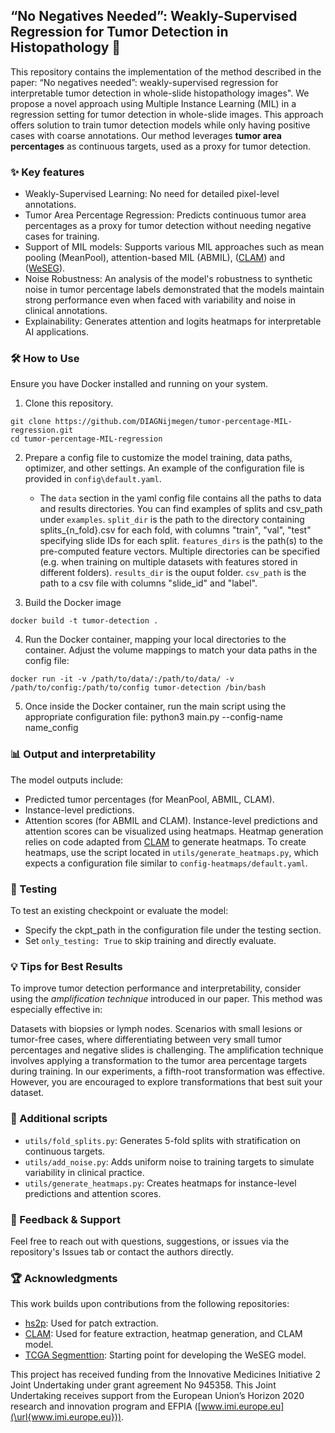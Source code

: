 ## “No Negatives Needed”: Weakly-Supervised Regression for Tumor Detection in Histopathology 🔬

This repository contains the implementation of the method described in the paper:
“No negatives needed”: weakly-supervised regression for interpretable tumor detection in whole-slide histopathology images". We propose a novel approach using Multiple Instance Learning (MIL) in a regression setting for tumor detection in whole-slide images. This approach offers solution to train tumor detection models while only having positive cases with coarse annotations. Our method leverages **tumor area percentages** as continuous targets, used as a proxy for tumor detection.

### ✨ Key features

- Weakly-Supervised Learning: No need for detailed pixel-level annotations.
- Tumor Area Percentage Regression: Predicts continuous tumor area percentages as a proxy for tumor detection without needing negative cases for training.
- Support of MIL models: Supports various MIL approaches such as mean pooling (MeanPool), attention-based MIL (ABMIL), ([CLAM](https://github.com/mahmoodlab/CLAM)) and ([WeSEG](https://github.com/MarvinLer/tcga_segmentation)).
- Noise Robustness: An analysis of the model's robustness to synthetic noise in tumor percentage labels demonstrated that the models maintain strong performance even when faced with variability and noise in clinical annotations.
- Explainability: Generates attention and logits heatmaps for interpretable AI applications.

### 🛠️ How to Use
Ensure you have Docker installed and running on your system.
1. Clone this repository.

```
git clone https://github.com/DIAGNijmegen/tumor-percentage-MIL-regression.git
cd tumor-percentage-MIL-regression
```

2. Prepare a config file to customize the model training, data paths, optimizer, and other settings. An example of the configuration file is provided in ``config\default.yaml``. 
   - The ``data`` section in the yaml config file contains all the paths to data and results directories. You can find examples of splits and csv_path under ``examples``. ``split_dir`` is the path to the directory containing splits_{n_fold}.csv for each fold, with columns "train", "val", "test" specifying slide IDs for each split. ``features_dirs`` is the path(s) to the pre-computed feature vectors. Multiple directories can be specified (e.g. when training on multiple datasets with features stored in different folders). ``results_dir`` is the ouput folder. ``csv_path`` is the path to a csv file with columns "slide_id" and "label". 

3. Build the Docker image
   
``
docker build -t tumor-detection .
``

4. Run the Docker container, mapping your local directories to the container. Adjust the volume mappings to match your data paths in the config file:
   
``docker run -it -v /path/to/data/:/path/to/data/ -v /path/to/config:/path/to/config tumor-detection /bin/bash
`` 

5. Once inside the Docker container, run the main script using the appropriate configuration file:
python3 main.py --config-name name_config

### 📊 Output and interpretability
The model outputs include:

- Predicted tumor percentages (for MeanPool, ABMIL, CLAM).
- Instance-level predictions.
- Attention scores (for ABMIL and CLAM).
Instance-level predictions and attention scores can be visualized using heatmaps. Heatmap generation relies on code adapted from [CLAM](https://github.com/mahmoodlab/CLAM/blob/f1e93945d5f5ac6ed077cb020ed01cf984780a77/wsi_core/WholeSlideImage.py#L487) to generate heatmaps. To create heatmaps, use the script located in ``utils/generate_heatmaps.py``, which expects a configuration file similar to ``config-heatmaps/default.yaml``.

### 🧪 Testing
To test an existing checkpoint or evaluate the model:

- Specify the ckpt_path in the configuration file under the testing section.
- Set ``only_testing: True`` to skip training and directly evaluate.

### 💡 Tips for Best Results
To improve tumor detection performance and interpretability, consider using the _amplification technique_ introduced in our paper. This method was especially effective in:

Datasets with biopsies or lymph nodes.
Scenarios with small lesions or tumor-free cases, where differentiating between very small tumor percentages and negative slides is challenging.
The amplification technique involves applying a transformation to the tumor area percentage targets during training. In our experiments, a fifth-root transformation was effective. However, you are encouraged to explore transformations that best suit your dataset.

### 📜 Additional scripts
- ``utils/fold_splits.py``: Generates 5-fold splits with stratification on continuous targets.
- ``utils/add_noise.py``: Adds uniform noise to training targets to simulate variability in clinical practice.
- ``utils/generate_heatmaps.py``: Creates heatmaps for instance-level predictions and attention scores.
  
### 💬 Feedback & Support
Feel free to reach out with questions, suggestions, or issues via the repository's Issues tab or contact the authors directly. 

### 🏆 Acknowledgments
This work builds upon contributions from the following repositories:
- [hs2p](https://github.com/clemsgrs/hs2p): Used for patch extraction.
- [CLAM](https://github.com/mahmoodlab/CLAM): Used for feature extraction, heatmap generation, and CLAM model.
- [TCGA Segmenttion](https://github.com/MarvinLer/tcga_segmentation): Starting point for developing the WeSEG model.

This project has received funding from the Innovative Medicines Initiative 2 Joint Undertaking under grant agreement No 945358. This Joint Undertaking receives support from the European Union’s Horizon 2020 research and innovation program and EFPIA ([www.imi.europe.eu](\url{www.imi.europe.eu})).
